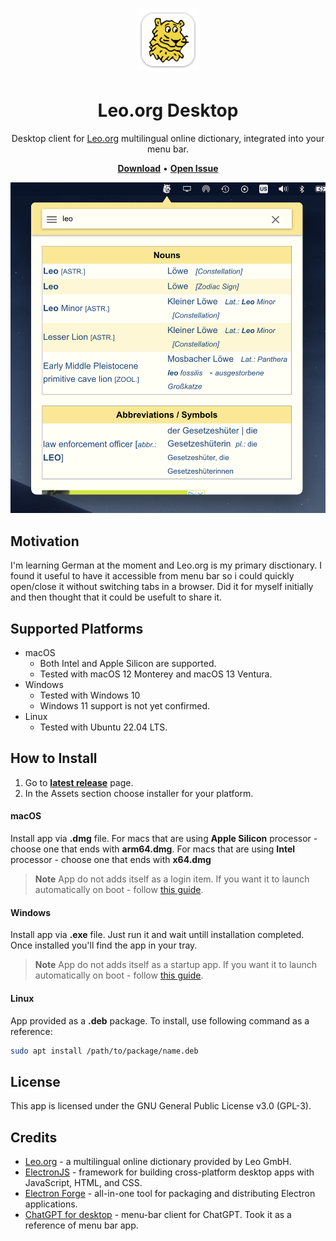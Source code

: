 <h1 align="center"><img width="100" src="assets/macos/appIcon.png" /></h1>
<h1 align="center">Leo.org Desktop</h1>
<p align="center">Desktop client for <a href="https://www.leo.org/">Leo.org</a> multilingual online dictionary, integrated into your menu bar.</p>
<p align="center">
    <a href="https://github.com/vvvar/leo-bar/releases/latest"><b>Download</b></a> •
    <a href="https://github.com/vvvar/leo-bar/issues"><b>Open Issue</b></a>
</p>

![screenshot](assets/screenshot.png)

## Motivation

I'm learning German at the moment and Leo.org is my primary disctionary. I found it useful to have it accessible from menu bar so i could quickly open/close it without switching tabs in a browser. Did it for myself initially and then thought that it could be usefult to share it.

## Supported Platforms

- macOS 
    - Both Intel and Apple Silicon are supported.
    - Tested with macOS 12 Monterey and macOS 13 Ventura.
- Windows
    - Tested with Windows 10
    - Windows 11 support is not yet confirmed.
- Linux
    - Tested with Ubuntu 22.04 LTS.

## How to Install

1. Go to <a href="https://github.com/vvvar/leo-bar/releases/latest"><b>latest release</b></a> page.
2. In the Assets section choose installer for your platform.

#### macOS

Install app via **.dmg** file.
For macs that are using **Apple Silicon** processor - choose one that ends with **arm64.dmg**.
For macs that are using **Intel** processor - choose one that ends with **x64.dmg**

> **Note**
> App do not adds itself as a login item. If you want it to launch automatically on boot - follow [this guide](https://support.apple.com/en-gb/guide/mac-help/mh15189/mac).

#### Windows

Install app via **.exe** file.
Just run it and wait untill installation completed. Once installed you'll find the app in your tray.

> **Note**
> App do not adds itself as a startup app. If you want it to launch automatically on boot - follow [this guide](https://support.microsoft.com/en-gb/windows/change-which-apps-run-automatically-at-startup-in-windows-9115d841-735e-488d-e749-9ba301d441e6#ID0EBD=Windows_10).

#### Linux

App provided as a **.deb** package.
To install, use following command as a reference:
```sh
sudo apt install /path/to/package/name.deb
```

## License

This app is licensed under the GNU General Public License v3.0 (GPL-3).

## Credits

- [Leo.org](https://www.leo.org/) - a multilingual online dictionary provided by Leo GmbH.
- [ElectronJS](https://www.electronjs.org) - framework for building cross-platform desktop apps with JavaScript, HTML, and CSS.
- [Electron Forge](https://www.electronforge.io) - all-in-one tool for packaging and distributing Electron applications.
- [ChatGPT for desktop](https://github.com/vincelwt/chatgpt-mac) - menu-bar client for ChatGPT. Took it as a reference of menu bar app.

